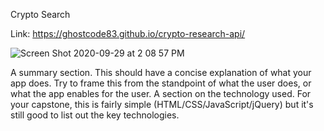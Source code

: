 Crypto Search

Link: https://ghostcode83.github.io/crypto-research-api/

![Screen Shot 2020-09-29 at 2 08 57 PM](https://user-images.githubusercontent.com/58892815/94598758-6f73b480-025d-11eb-8533-71168083a068.png)

A summary section. This should have a concise explanation of what your app does. Try to frame this from the standpoint of what the user does, or what the app enables for the user.
A section on the technology used. For your capstone, this is fairly simple (HTML/CSS/JavaScript/jQuery) but it's still good to list out the key technologies.
